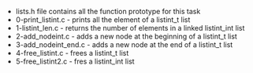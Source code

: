 * lists.h file contains all the function prototype for this task
* 0-print_listint.c - prints all the element of a listint_t list
* 1-listint_len.c - returns the number of elements in a linked listint_int list
* 2-add_nodeint.c - adds a new node at the beginning of a listint_t list
* 3-add_nodeint_end.c - adds a new node at the end of a listint_t list
* 4-free_listint.c - frees a listint_t list
* 5-free_listint2.c - fres a listint_int list

